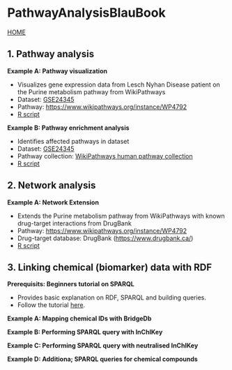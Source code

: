 # PathwayAnalysisBlauBook

[HOME](https://bigcat-um.github.io/PathwayAnalysisBlauBook/)

## 1. Pathway analysis

**Example A: Pathway visualization**
* Visualizes gene expression data from Lesch Nyhan Disease patient on the Purine metabolism pathway from WikiPathways 
* Dataset: [GSE24345](https://www.ncbi.nlm.nih.gov/geo/query/acc.cgi?acc=GSE24345)
* Pathway: https://www.wikipathways.org/instance/WP4792
* [R script](https://github.com/BiGCAT-UM/PathwayAnalysisBlauBook/blob/master/PathwayAnalysis/PathwayVisualization.R)

**Example B: Pathway enrichment analysis**
* Identifies affected pathways in dataset
* Dataset: [GSE24345](https://www.ncbi.nlm.nih.gov/geo/query/acc.cgi?acc=GSE24345)
* Pathway collection: [WikiPathways human pathway collection](https://www.wikipathways.org/index.php/Download_Pathways)
* [R script](https://github.com/BiGCAT-UM/PathwayAnalysisBlauBook/blob/master/PathwayAnalysis/PathwayAnalysis.R)

## 2. Network analysis

**Example A: Network Extension**
* Extends the Purine metabolism pathway from WikiPathways with known drug-target interactions from DrugBank
* Pathway: https://www.wikipathways.org/instance/WP4792
* Drug-target database: DrugBank (https://www.drugbank.ca/)
* [R script](https://github.com/BiGCAT-UM/PathwayAnalysisBlauBook/blob/master/NetworkAnalysis/NetworkExtension.R)

## 3. Linking chemical (biomarker) data with RDF

**Prerequisits: Beginners tutorial on SPARQL**
* Provides basic explanation on RDF, SPARQL and building queries.
* Follow the tutorial [here](https://github.com/BiGCAT-UM/PathwayAnalysisBlauBook/blob/master/SPARQL/Tutorial.md).

**Example A: Mapping chemical IDs with BridgeDb**

**Example B: Performing SPARQL query with InChIKey**

**Example C: Performing SPARQL query with neutralised InChIKey**

**Example D: Additiona; SPARQL queries for chemical compounds**
